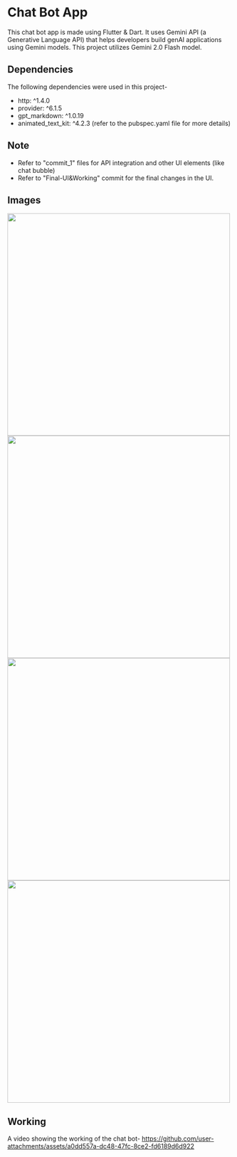 #   Chat Bot App
This chat bot app is made using Flutter & Dart. It uses Gemini API (a Generative Language API) that helps developers build genAI applications using Gemini models. This project utilizes Gemini 2.0 Flash model.

## Dependencies
The following dependencies were used in this project-
- http: ^1.4.0
- provider: ^6.1.5
- gpt_markdown: ^1.0.19
- animated_text_kit: ^4.2.3
(refer to the pubspec.yaml file for more details)

## Note
- Refer to "commit_1" files for API integration and other UI elements (like chat bubble)
- Refer to "Final-UI&Working" commit for the final changes in the UI.

## Images
<img src="https://github.com/user-attachments/assets/2c2223d0-892e-41b9-ac45-0f81035d14f2" alt height="500px"> <img src="https://github.com/user-attachments/assets/c43155ad-260a-4f84-b131-98683e960337" alt height="500px">
<img src="https://github.com/user-attachments/assets/dbc2b9c3-b967-4715-9115-27c97335a137" alt height="500px"> <img src="https://github.com/user-attachments/assets/8cd1b66f-ee22-45cc-9dce-5d494aeecb80" alt height="500px">

## Working
A video showing the working of the chat bot-
https://github.com/user-attachments/assets/a0dd557a-dc48-47fc-8ce2-fd6189d6d922


